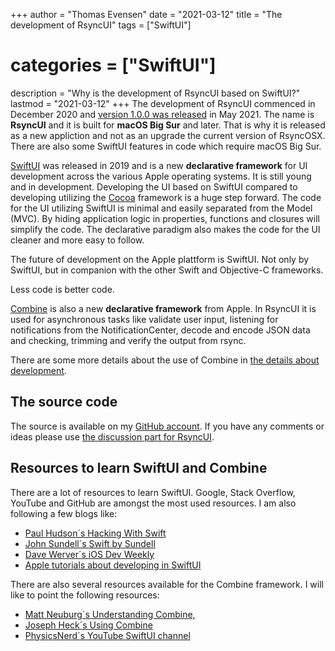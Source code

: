 +++
author = "Thomas Evensen"
date = "2021-03-12"
title =  "The development of RsyncUI"
tags = ["SwiftUI"]
# categories = ["SwiftUI"]
description = "Why is the development of RsyncUI based on SwiftUI?"
lastmod = "2021-03-12"
+++
The development of RsyncUI commenced in December 2020 and [version 1.0.0 was released](https://github.com/rsyncOSX/RsyncUI/releases) in May 2021. The name is **RsyncUI** and it is built for **macOS Big Sur** and later. That is why it is released as a new appliction and not as an upgrade the current version of RsyncOSX. There are also some SwiftUI features in code which require macOS Big Sur.

[SwiftUI](https://developer.apple.com/documentation/swiftui/) was released in 2019 and is a new **declarative framework** for UI development across the various Apple operating systems. It is still young and in development. Developing the UI based on SwiftUI compared to developing utilizing the [Cocoa](https://en.wikipedia.org/wiki/Cocoa_(API)) framework is a huge step forward. The code for the UI utilizing SwiftUI is minimal and easily separated from the Model (MVC). By hiding application logic in properties, functions and closures will simplify the code. The declarative paradigm also makes the code for the UI cleaner and more easy to follow.

The future of development on the Apple plattform is SwiftUI. Not only by SwiftUI, but in companion with the other Swift and Objective-C frameworks.

Less code is better code.

[Combine](https://developer.apple.com/documentation/combine) is also a new **declarative framework** from Apple. In RsyncUI it is used for asynchronous tasks like validate user input, listening for notifications from the NotificationCenter, decode and encode JSON data and checking, trimming and verify the output from rsync.

There are some more details about the use of Combine in [the details about development](/post/developmentdetails/).

## The source code

The source is available on my [GitHub account](https://github.com/rsyncOSX/RsyncUI). If you have any comments or ideas please use [the discussion part for RsyncUI](https://github.com/rsyncOSX/RsyncUI/discussions).

## Resources to learn SwiftUI and Combine

There are a lot of resources to learn SwiftUI. Google, Stack Overflow, YouTube and GitHub are amongst the most used resources. I am also following a few blogs like:

- [Paul Hudson´s Hacking With Swift](https://www.hackingwithswift.com/)
- [John Sundell´s Swift by Sundell](https://swiftbysundell.com/)
- [Dave Werver´s iOS Dev Weekly](https://iosdevweekly.com/)
- [Apple tutorials about developing in SwiftUI](https://developer.apple.com/tutorials/app-dev-training)

There are also several resources available for the Combine framework. I will like to point the following resources:

- [Matt Neuburg´s Understanding Combine,](https://www.apeth.com/UnderstandingCombine/)
- [Joseph Heck´s Using Combine](https://heckj.github.io/swiftui-notes/)
- [PhysicsNerd´s  YouTube SwiftUI channel](https://www.youtube.com/c/PhysicsNerdDev/featured)
